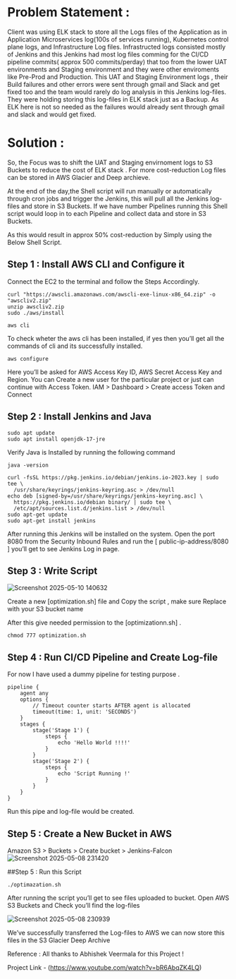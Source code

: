 # Problem Statement :
Client was using ELK stack to store all the Logs files of the Application as in Application Microservices log(100s of services running), Kubernetes control plane logs, and Infrastructure Log files. Infrastructed logs consisted mostly of Jenkins and this Jenkins had most log files comming for the CI/CD pipeline commits( approx 500 commits/perday) that too from the lower UAT environments and Staging environment and they were other enviroments like Pre-Prod and Production. This UAT and Staging Environment logs , their Build failures and other errors were sent through gmail and Slack and get fixed too and the team would rarely do log analysis in this Jenkins log-files. They were holding storing this log-files in ELK stack just as a Backup. As ELK here is not so needed as the failures would already sent through gmail and slack and would get fixed.

# Solution :
So, the Focus was to shift the UAT and Staging envirnoment logs to S3 Buckets to reduce the cost of ELK stack . For more cost-reduction Log files can be stored in AWS Glacier and Deep archieve.

At the end of the day,the Shell script will run manually or automatically through cron jobs and trigger the Jenkins, this will pull all the Jenkins log-files and store in S3 Buckets. If we have number Pipelines running this Shell script would loop in to each Pipeline and collect data and store in S3 Buckets.

As this would result in approx 50% cost-reduction by Simply using the Below Shell Script.

## Step 1 : Install AWS CLI and Configure it
Connect the EC2 to the terminal and follow the Steps Accordingly.

```
curl "https://awscli.amazonaws.com/awscli-exe-linux-x86_64.zip" -o "awscliv2.zip"
unzip awscliv2.zip
sudo ./aws/install
```
```
aws cli
```
To check wheter the aws cli has been installed, if yes then you’ll get all the commands of cli and its successfully installed.


```
aws configure
``` 
Here you’ll be asked for AWS Access Key ID, AWS Secret Access Key and Region. You can Create a new user for the particular project or just can continue with Access Token. IAM > Dashboard > Create access Token and Connect

## Step 2 : Install Jenkins and Java

```
sudo apt update
sudo apt install openjdk-17-jre
```
Verify Java is Installed by running the following command

```
java -version
```
```
curl -fsSL https://pkg.jenkins.io/debian/jenkins.io-2023.key | sudo tee \
  /usr/share/keyrings/jenkins-keyring.asc > /dev/null
echo deb [signed-by=/usr/share/keyrings/jenkins-keyring.asc] \
  https://pkg.jenkins.io/debian binary/ | sudo tee \
  /etc/apt/sources.list.d/jenkins.list > /dev/null
sudo apt-get update
sudo apt-get install jenkins
```
After running this Jenkins will be installed on the system. Open the port 8080 from the Security Inbound Rules and run the [ public-ip-address/8080 ] you’ll get to see Jenkins Log in page.

## Step 3 : Write Script

![Screenshot 2025-05-10 140632](https://github.com/user-attachments/assets/ecdc9ba9-2749-4339-955a-db60f9afc1c7)

Create a new [optimization.sh] file and Copy the script , make sure Replace with your S3 bucket name

After this give needed permission to the [optimizationn.sh] .

```
chmod 777 optimization.sh
```
## Step 4 : Run CI/CD Pipeline and Create Log-file
For now I have used a dummy pipeline for testing purpose .


```
pipeline {
    agent any
    options {
        // Timeout counter starts AFTER agent is allocated
        timeout(time: 1, unit: 'SECONDS')
    }
    stages {
        stage('Stage 1') {
            steps {
                echo 'Hello World !!!!'
            }
        }
        stage('Stage 2') {
            steps {
                echo 'Script Running !'
            }
        }
    }
}
```

Run this pipe and log-file would be created.


## Step 5 : Create a New Bucket in AWS
Amazon S3 > Buckets > Create bucket \> Jenkins-Falcon
![Screenshot 2025-05-08 231420](https://github.com/user-attachments/assets/591f47b7-e127-42c6-ab0c-183b618eeb26)
  
##Step 5 : Run this Script
```
./optimazation.sh
```
After running the script you’ll get to see files uploaded to bucket. Open AWS S3 Buckets and Check you’ll find the log-files

![Screenshot 2025-05-08 230939](https://github.com/user-attachments/assets/be68edb4-08f6-448d-88fb-f4f6ccdc77c5)


We’ve successfully transferred the Log-files to AWS we can now store this files in the S3 Glacier Deep Archive

Reference :
All thanks to Abhishek Veermala for this Project !

Project Link - (https://www.youtube.com/watch?v=bR6AbqZK4LQ)








